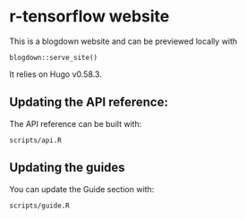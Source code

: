 # r-tensorflow website

This is a blogdown website and can be previewed locally with

```
blogdown::serve_site()
```

It relies on Hugo v0.58.3.

## Updating the API reference:

The API reference can be built with:

```
scripts/api.R
```

## Updating the guides

You can update the Guide section with:

```
scripts/guide.R
```
